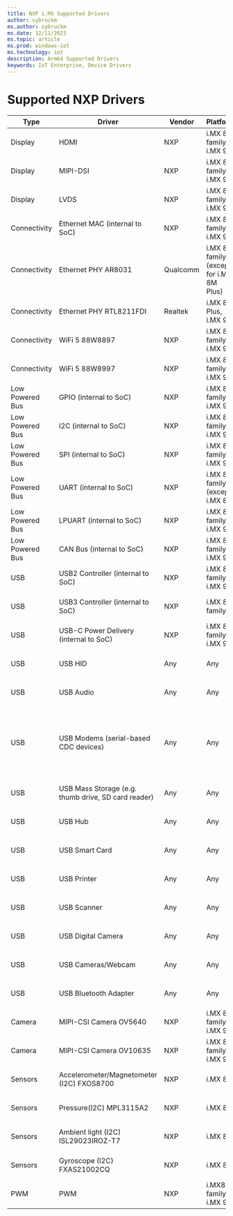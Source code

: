 ```yaml
---
title: NXP i.MX Supported Drivers
author: sybruckm
ms.author: sybruckm
ms.date: 12/11/2023
ms.topic: article
ms.prod: windows-iot
ms.technology: iot
description: Arm64 Supported Drivers
keywords: IoT Enterprise, Device Drivers
---
```


# Supported NXP Drivers

|Type  |Driver  |Vendor  |Platform  |Notes |
|---------|---------|---------|---------|--------|
|Display  |HDMI |NXP|i.MX 8 family, i.MX 93  |Included in NXP BSP   |
|Display  |MIPI-DSI  | NXP  |i.MX 8 family, i.MX 93 |Included in NXP BSP|
|Display  |LVDS |NXP     |i.MX 8 family, i.MX 93  |Included in NXP BSP|
|Connectivity|Ethernet MAC (internal to SoC)|NXP |i.MX 8 family, i.MX 93|Included in NXP BSP|
|Connectivity|Ethernet PHY AR8031|Qualcomm|i.MX 8 family (except for i.MX 8M Plus)|Included in NXP BSP|
|Connectivity|Ethernet PHY RTL8211FDI|Realtek|i.MX 8M Plus, i.MX 93|Included in NXP BSP|
|Connectivity|WiFi 5 88W8897|NXP|i.MX 8 family, i.MX 93|Included in NXP BSP|
|Connectivity|WiFi 5 88W8997|NXP|i.MX 8 family, i.MX 93|Included in NXP BSP|
|Low Powered Bus|GPIO (internal to SoC)|NXP|i.MX 8 family, i.MX 93|Included in NXP BSP|
|Low Powered Bus|I2C (internal to SoC)|NXP|i.MX 8 family, i.MX 93|Included in NXP BSP|
|Low Powered Bus|SPI (internal to SoC)|NXP|i.MX 8 family, i.MX 93|Included in NXP BSP|
|Low Powered Bus|UART (internal to SoC)|NXP|i.MX 8 family (except i.MX 8X)|Included in NXP BSP|
|Low Powered Bus|LPUART (internal to SoC)|NXP|i.MX 8 family, i.MX 93|Included in NXP BSP|
|Low Powered Bus|CAN Bus (internal to SoC)|NXP|i.MX 8 family, i.MX 93|Included in NXP BSP|
|USB|USB2 Controller (internal to SoC)|NXP|i.MX 8 family, i.MX 93|Included in Windows|
|USB|USB3 Controller (internal to SoC)|NXP|i.MX 8 family|Included in Windows|
|USB|USB-C Power Delivery (internal to SoC)|NXP|i.MX 8 family, i.MX 93|Included in NXP BSP|
|USB|USB HID|Any|Any|Included in Windows|
|USB|USB Audio|Any|Any|Included in Windows|
|USB|USB Modems (serial-based CDC devices)|Any|Any|Included in Windows, Arm 64 modem calibration driver not available|
|USB|USB Mass Storage (e.g. thumb drive, SD card reader)|Any|Any|Included in Windows|
|USB|USB Hub|Any|Any|Included in Windows|
|USB|USB Smart Card|Any|Any|Included in Windows|
|USB|USB Printer|Any|Any|Included in Windows|
|USB|USB Scanner|Any|Any|Included in Windows|
|USB|USB Digital Camera|Any|Any|Included in Windows|
|USB|USB Cameras/Webcam|Any|Any|Included in Windows|
|USB|USB Bluetooth Adapter|Any|Any|Included in Windows|
|Camera|MIPI-CSI Camera OV5640|NXP|i.MX 8 family, i.MX 93|Included in NXP BSP|
|Camera|MIPI-CSI Camera OV10635|NXP|i.MX 8 family, i.MX 93|Included in NXP BSP|
|Sensors|Accelerometer/Magnetometer (I2C) FXOS8700|NXP|i.MX 8X|Included in NXP BSP|
|Sensors|Pressure(I2C) MPL3115A2|NXP|i.MX 8X|Included in NXP BSP|
|Sensors|Ambient light (I2C) ISL29023IROZ-T7|NXP|i.MX 8X|Included in NXP BSP|
|Sensors|Gyroscope (I2C) FXAS21002CQ|NXP|i.MX 8X|Included in NXP BSP|
|PWM|PWM|NXP|i.MX8 family, i.MX 93|Included in NXP BSP|